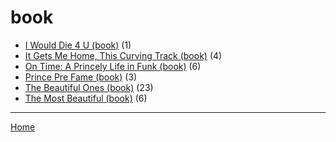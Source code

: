 # book

  * [I Would Die 4 U (book)](./book/i-would-die-4-u/) (1)
  * [It Gets Me Home, This Curving Track (book)](./book/it-gets-me-home-this-curving-track/) (4)
  * [On Time: A Princely Life in Funk (book)](./book/on-time-a-princely-life-in-funk/) (6)
  * [Prince Pre Fame (book)](./book/prince-pre-fame/) (3)
  * [The Beautiful Ones (book)](./book/the-beautiful-ones/) (23)
  * [The Most Beautiful (book)](./book/the-most-beautiful/) (6)

----

[Home](../)

